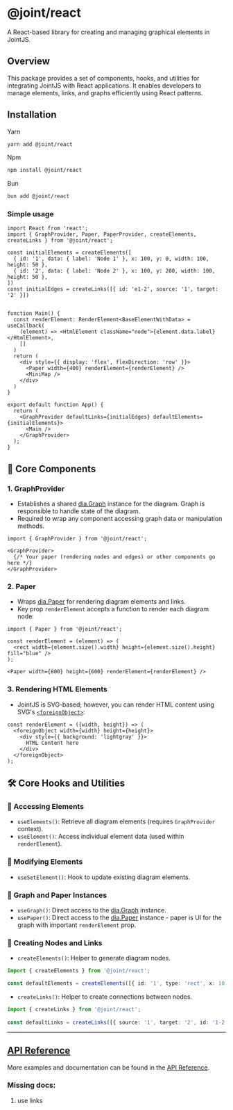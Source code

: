 # @joint/react

A React-based library for creating and managing graphical elements in JointJS.

## Overview

This package provides a set of components, hooks, and utilities for integrating JointJS with React applications. It enables developers to manage elements, links, and graphs efficiently using React patterns.

## Installation

Yarn
```sh
yarn add @joint/react
```
Npm
```sh
npm install @joint/react
```
Bun
```sh
bun add @joint/react
```

### Simple usage

```tsx
import React from 'react';
import { GraphProvider, Paper, PaperProvider, createElements, createLinks } from '@joint/react';

const initialElements = createElements([
  { id: '1', data: { label: 'Node 1' }, x: 100, y: 0, width: 100, height: 50 },
  { id: '2', data: { label: 'Node 2' }, x: 100, y: 200, width: 100, height: 50 },
])
const initialEdges = createLinks([{ id: 'e1-2', source: '1', target: '2' }])


function Main() {
  const renderElement: RenderElement<BaseElementWithData> = useCallback(
    (element) => <HtmlElement className="node">{element.data.label}</HtmlElement>,
    []
  )
  return (
    <div style={{ display: 'flex', flexDirection: 'row' }}>
      <Paper width={400} renderElement={renderElement} />
      <MiniMap />
    </div>
  )
}

export default function App() {
  return (
    <GraphProvider defaultLinks={initialEdges} defaultElements={initialElements}>
      <Main />
    </GraphProvider>
  );
}
```


## 📌 Core Components

### 1. **GraphProvider**
- Establishes a shared [dia.Graph](https://docs.jointjs.com/api/dia/Graph/) instance for the diagram. Graph is responsible to handle state of the diagram.
- Required to wrap any component accessing graph data or manipulation methods.

```tsx
import { GraphProvider } from '@joint/react';

<GraphProvider>
  {/* Your paper (rendering nodes and edges) or other components go here */}
</GraphProvider>
```

### 2. **Paper**
- Wraps [dia.Paper](https://docs.jointjs.com/learn/quickstart/paper) for rendering diagram elements and links.
- Key prop `renderElement` accepts a function to render each diagram node:

```tsx
import { Paper } from '@joint/react';

const renderElement = (element) => (
  <rect width={element.size().width} height={element.size().height} fill="blue" />
);

<Paper width={800} height={600} renderElement={renderElement} />
```

### 3. **Rendering HTML Elements**
- JointJS is SVG-based; however, you can render HTML content using SVG's [`<foreignObject>`](https://developer.mozilla.org/en-US/docs/Web/SVG/Element/foreignObject):

```tsx
const renderElement = ({width, height}) => (
  <foreignObject width={width} height={height}>
    <div style={{ background: 'lightgray' }}>
      HTML Content here
    </div>
  </foreignObject>
);
```

## 🛠️ Core Hooks and Utilities

### 🔹 Accessing Elements
- `useElements()`: Retrieve all diagram elements (requires `GraphProvider` context).
- `useElement()`: Access individual element data (used within `renderElement`).

### 🔹 Modifying Elements
- `useSetElement()`: Hook to update existing diagram elements.

### 🔹 Graph and Paper Instances
- `useGraph()`: Direct access to the [dia.Graph](https://docs.jointjs.com/api/dia/Graph/) instance.
- `usePaper()`: Direct access to the [dia.Paper](https://docs.jointjs.com/learn/quickstart/paper) instance - paper is UI for the graph with important `renderElement` prop.

### 🔹 Creating Nodes and Links
- `createElements()`: Helper to generate diagram nodes.
```ts
import { createElements } from '@joint/react';

const defaultElements = createElements([{ id: '1', type: 'rect', x: 10, y: 10, width: 100, height: 100 }]);
  ```
- `createLinks()`: Helper to create connections between nodes.
```ts
import { createLinks } from '@joint/react';
  
const defaultLinks = createLinks([{ source: '1', target: '2', id: '1-2' }]);
```
---


## [API Reference](docs/README.md)


More examples and documentation can be found in the [API Reference](docs/README.md).





### Missing docs:
1. use links